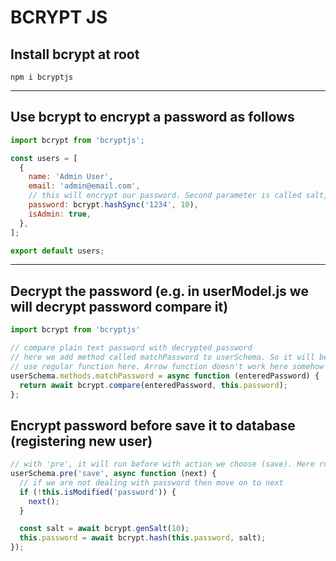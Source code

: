 # BCRYPT JS

## Install bcrypt at root
`npm i bcryptjs`

---

## Use bcrypt to encrypt a password as follows
```js
import bcrypt from 'bcryptjs';

const users = [
  {
    name: 'Admin User',
    email: 'admin@email.com',
    // this will encrypt our password. Second parameter is called salt, which more higher more secure, but slower. 10 is sweet spot
    password: bcrypt.hashSync('1234', 10),
    isAdmin: true,
  },
];

export default users;
```

---

## Decrypt the password (e.g. in userModel.js we will decrypt password compare it)
```js
import bcrypt from 'bcryptjs'

// compare plain text password with decrypted password
// here we add method called matchPassword to userSchema. So it will be accessible in userController
// use regular function here. Arrow function doesn't work here somehow
userSchema.methods.matchPassword = async function (enteredPassword) {
  return await bcrypt.compare(enteredPassword, this.password);
};
```

## Encrypt password before save it to database (registering new user)
```js
// with 'pre', it will run before with action we choose (save). Here run before we save to user database
userSchema.pre('save', async function (next) {
  // if we are not dealing with password then move on to next
  if (!this.isModified('password')) {
    next();
  }

  const salt = await bcrypt.genSalt(10);
  this.password = await bcrypt.hash(this.password, salt);
});
```